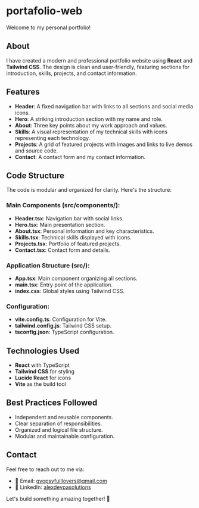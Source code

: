 # portafolio-web
Welcome to my personal portfolio!
## About
I have created a modern and professional portfolio website using **React** and **Tailwind CSS**. The design is clean and user-friendly, featuring sections for introduction, skills, projects, and contact information.

## Features
- **Header**: A fixed navigation bar with links to all sections and social media icons.
- **Hero**: A striking introduction section with my name and role.
- **About**: Three key points about my work approach and values.
- **Skills**: A visual representation of my technical skills with icons representing each technology.
- **Projects**: A grid of featured projects with images and links to live demos and source code.
- **Contact**: A contact form and my contact information.

## Code Structure
The code is modular and organized for clarity. Here's the structure:

### Main Components (src/components/):
- **Header.tsx**: Navigation bar with social links.
- **Hero.tsx**: Main presentation section.
- **About.tsx**: Personal information and key characteristics.
- **Skills.tsx**: Technical skills displayed with icons.
- **Projects.tsx**: Portfolio of featured projects.
- **Contact.tsx**: Contact form and details.

### Application Structure (src/):
- **App.tsx**: Main component organizing all sections.
- **main.tsx**: Entry point of the application.
- **index.css**: Global styles using Tailwind CSS.

### Configuration:
- **vite.config.ts**: Configuration for Vite.
- **tailwind.config.js**: Tailwind CSS setup.
- **tsconfig.json**: TypeScript configuration.

## Technologies Used
- **React** with TypeScript
- **Tailwind CSS** for styling
- **Lucide React** for icons
- **Vite** as the build tool

## Best Practices Followed
- Independent and reusable components.
- Clear separation of responsibilities.
- Organized and logical file structure.
- Modular and maintainable configuration.

## Contact
Feel free to reach out to me via:
- 📧 Email: gyopsyfulllovers@gmail.com
- 💼 LinkedIn: [alexdevpasolutions](#)

Let's build something amazing together! 🚀
